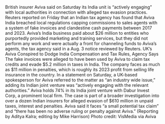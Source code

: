 British insurer Aviva said on Saturday its India unit is “actively engaging” with local authorities in connection with alleged tax evasion practices.
Reuters reported on Friday that an Indian tax agency has found that Aviva India breached local regulations capping commissions to sales agents with a system of fake invoices and clandestine cash payments between 2017 and 2023.
Aviva’s India business paid about $26 million to entities who purportedly provided marketing and training services, but they did not perform any work and were actually a front for channeling funds to Aviva’s agents, the tax agency said in a Aug. 3 notice reviewed by Reuters.
UK’s Aviva Conspired to Dodge India Compensation and Tax Rules, Agency Says
The fake invoices were alleged to have been used by Aviva to claim tax credits and evade $5.2 million in taxes in India. The company faces as much as $11 million in penalties, which is roughly its 2023 profit from selling life insurance in the country.
In a statement on Saturday, a UK-based spokesperson for Aviva referred to the matter as “an industry wide issue,” adding its Indian joint venture was “actively engaging with the relevant authorities.”
Aviva holds 74% in its India joint venture with Dabur Invest Corp, a prominent local firm.
The case is part of a broader investigation into over a dozen Indian insurers for alleged evasion of $610 million in unpaid taxes, interest and penalties.
Aviva said it faces “a small potential tax claim” and “there has been no adverse ruling or penalty against Aviva.”
(Reporting by Aditya Kalra; editing by Mike Harrison)
Photo credit: VisMedia via Aviva